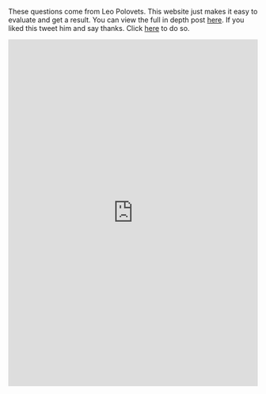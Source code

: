 ---
---

These questions come from Leo Polovets. This website just makes it easy to evaluate and get a result. You can view the full in depth post [here](https://www.codingvc.com/how-to-de-risk-a-startup). If you liked this tweet him and say thanks. Click [here](https://twitter.com/intent/tweet?text=Thank+you+@lpolovets+for+creating+this+awesome+startup+resource.+https:/mystartuprisk.com/) to do so.
<br/>

<div markdown="0">
<iframe src="https://docs.google.com/forms/d/e/1FAIpQLScB6L0XVb103ubqk6x-dFNCfYTxAtVSA3UjsOg39LW0volubQ/viewform?embedded=true" width="100%" height="700" frameborder="0" marginheight="0" marginwidth="0">Loading...</iframe>
</div>
